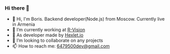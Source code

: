 ### Hi there 👋 
- 👋 Hi, I'm Boris. Backend developer(Node.js) from Moscow. Currently live in Armenia
- 🔭 I’m currently working at [R-Vision](https://rvision.ru/)
- 🌱 As developer made by [Hexlet.io](https://ru.hexlet.io)
- 👯 I’m looking to collaborate on any projects
- 📫 How to reach me: 6479500dev@gmail.com
<!--
**CENTneRMOB/CENTneRMOB** is a ✨ _special_ ✨ repository because its `README.md` (this file) appears on your GitHub profile.
https://rvision.ru/
Here are some ideas to get you started:

- 🔭 I’m currently working on ...
- 🌱 I’m currently learning ...
- 👯 I’m looking to collaborate on ...
- 🤔 I’m looking for help with ...
- 💬 Ask me about ...
- 📫 How to reach me: ...
- 😄 Pronouns: ...
- ⚡ Fun fact: ...
-->
